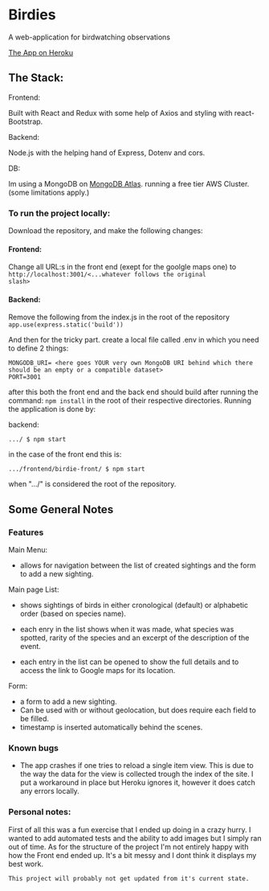 # Birdies
A web-application for birdwatching observations

[The App on Heroku](https://damp-hamlet-88516.herokuapp.com/)
## The Stack:

Frontend:

Built with React and  Redux with some help of
Axios and styling with react-Bootstrap.

Backend:

Node.js with the helping hand of Express, Dotenv and cors.


DB:

Im using a MongoDB on [MongoDB Atlas](https://cloud.mongodb.com). running a free tier AWS Cluster.(some limitations apply.)

### To run the project locally:

Download the repository, and make the following changes:

####  Frontend:
Change all URL:s in the front end (exept for the goolgle maps one) to <code>http://localhost:3001/<...whatever follows the original slash></code>

#### Backend:
Remove the following from the index.js in the root of the repository ``` app.use(express.static('build'))```

And then for the tricky part. create a local file called .env in which you need to define 2 things:

```
MONGODB_URI= <here goes YOUR very own MongoDB URI behind which there should be an empty or a compatible dataset>
PORT=3001
```
after this both the front end and the back end should build after running the command: ```npm install``` in the root of their respective directories.
Running the application is done by:

backend:

``` .../ $ npm start ```

in the case of the front end this is: 

```.../frontend/birdie-front/ $ npm start```

when ".../" is considered the root of the repository.

## Some General Notes

### Features

Main Menu:
- allows for navigation between the list of created sightings and the form to add a new sighting.

Main page List:
- shows sightings of birds in either cronological (default) or alphabetic order (based on species name).
- each enry in the list shows when it was made, what species was spotted, rarity of the species and an excerpt of the description of the event. 

- each entry in the list can be opened to show the full details and to access the link to Google maps for its location.

Form:
- a form to add a new sighting. 
- Can be used with or without geolocation, but does require each field to be filled.
- timestamp is inserted automatically behind the scenes.

### Known bugs

- The app crashes if one tries to reload a single item view. This is due to the way the data for the view is collected trough the index of the site. I put a workaround in place but Heroku ignores it, however it does catch any errors locally.


### Personal notes:

First of all this was a fun exercise that I ended up doing in a crazy hurry. I wanted to add automated tests and the ability to add images but I simply ran out of time. As for the structure of the project I'm not entirely happy with how the Front end ended up. It's a bit messy and I dont think it displays my best work.

```
This project will probably not get updated from it's current state.
```
